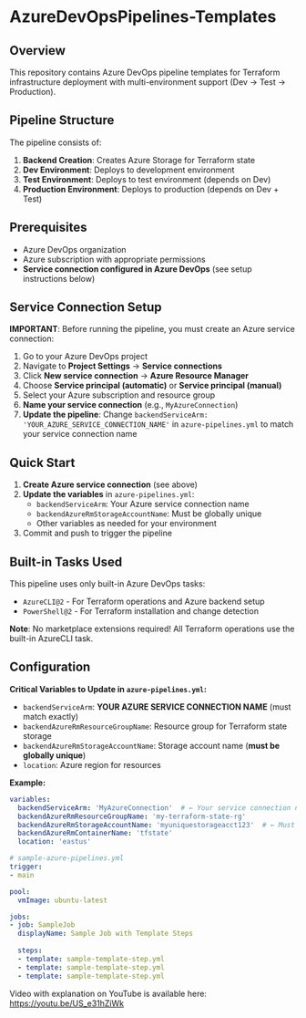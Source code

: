 # AzureDevOpsPipelines-Templates

## Overview
This repository contains Azure DevOps pipeline templates for Terraform infrastructure deployment with multi-environment support (Dev → Test → Production).

## Pipeline Structure
The pipeline consists of:
1. **Backend Creation**: Creates Azure Storage for Terraform state
2. **Dev Environment**: Deploys to development environment
3. **Test Environment**: Deploys to test environment (depends on Dev)
4. **Production Environment**: Deploys to production (depends on Dev + Test)

## Prerequisites
- Azure DevOps organization
- Azure subscription with appropriate permissions
- **Service connection configured in Azure DevOps** (see setup instructions below)

## Service Connection Setup
**IMPORTANT**: Before running the pipeline, you must create an Azure service connection:

1. Go to your Azure DevOps project
2. Navigate to **Project Settings** → **Service connections**
3. Click **New service connection** → **Azure Resource Manager**
4. Choose **Service principal (automatic)** or **Service principal (manual)**
5. Select your Azure subscription and resource group
6. **Name your service connection** (e.g., `MyAzureConnection`)
7. **Update the pipeline**: Change `backendServiceArm: 'YOUR_AZURE_SERVICE_CONNECTION_NAME'` in `azure-pipelines.yml` to match your service connection name

## Quick Start
1. **Create Azure service connection** (see above)
2. **Update the variables** in `azure-pipelines.yml`:
   - `backendServiceArm`: Your Azure service connection name
   - `backendAzureRmStorageAccountName`: Must be globally unique
   - Other variables as needed for your environment
3. Commit and push to trigger the pipeline

## Built-in Tasks Used
This pipeline uses only built-in Azure DevOps tasks:
- `AzureCLI@2` - For Terraform operations and Azure backend setup
- `PowerShell@2` - For Terraform installation and change detection

**Note**: No marketplace extensions required! All Terraform operations use the built-in AzureCLI task.

## Configuration
**Critical Variables to Update in `azure-pipelines.yml`:**
- `backendServiceArm`: **YOUR AZURE SERVICE CONNECTION NAME** (must match exactly)
- `backendAzureRmResourceGroupName`: Resource group for Terraform state storage
- `backendAzureRmStorageAccountName`: Storage account name (**must be globally unique**)
- `location`: Azure region for resources

**Example:**
```yaml
variables:
  backendServiceArm: 'MyAzureConnection'  # ← Your service connection name
  backendAzureRmResourceGroupName: 'my-terraform-state-rg'
  backendAzureRmStorageAccountName: 'myuniquestorageacct123'  # ← Must be globally unique
  backendAzureRmContainerName: 'tfstate'
  location: 'eastus'
```

```yaml
# sample-azure-pipelines.yml
trigger:
- main

pool:
  vmImage: ubuntu-latest

jobs:
- job: SampleJob
  displayName: Sample Job with Template Steps
  
  steps:
  - template: sample-template-step.yml
  - template: sample-template-step.yml
  - template: sample-template-step.yml
```

Video with explanation on YouTube is available here: https://youtu.be/US_e31hZiWk

